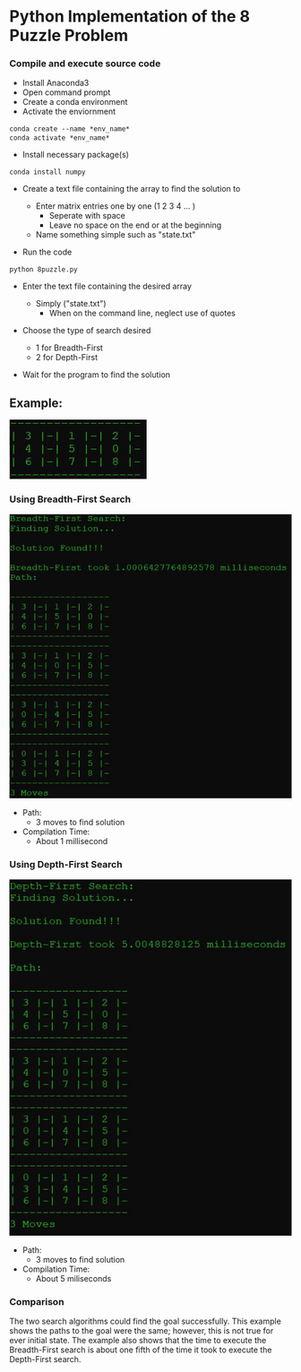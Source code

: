 # Python Implementation of the 8 Puzzle Problem

### Compile and execute source code 

* Install Anaconda3
* Open command prompt 
* Create a conda environment 
* Activate the enviornment 
```
conda create --name *env_name*
conda activate *env_name*
```

* Install necessary package(s) 
```
conda install numpy
```

* Create a text file containing the array to find the solution to 
	* Enter matrix entries one by one (1 2 3 4 ... )
		* Seperate with space 
		* Leave no space on the end or at the beginning 
	* Name something simple such as "state.txt"
	
* Run the code 
```
python 8puzzle.py
```

* Enter the text file containing the desired array 
	* Simply ("state.txt")
		* When on the command line, neglect use of quotes 

* Choose the type of search desired 
	* 1 for Breadth-First 
	* 2 for Depth-First 

* Wait for the program to find the solution

## Example: 

![Example Matrix](https://github.com/njenn001/cs480/blob/master/PY_8puzzle/sample.JPG)

### Using Breadth-First Search 

![BFS Solution](https://github.com/njenn001/cs480/blob/master/PY_8puzzle/sampleBreadth.JPG)
* Path: 
	* 3 moves to find solution 
* Compilation Time:
	* About 1 millisecond 	

### Using Depth-First Search
![DFS Solution](https://github.com/njenn001/cs480/blob/master/PY_8puzzle/sampleDepth.JPG)
* Path: 
	* 3 moves to find solution 
* Compilation Time: 
	* About 5 miliseconds 

### Comparison 
The two search algorithms could find the goal successfully. This example shows the paths to the goal were the same; however, this is not true for ever initial state. The example also shows that the time to execute the Breadth-First search is about one fifth of the time it took to execute the Depth-First search. 


